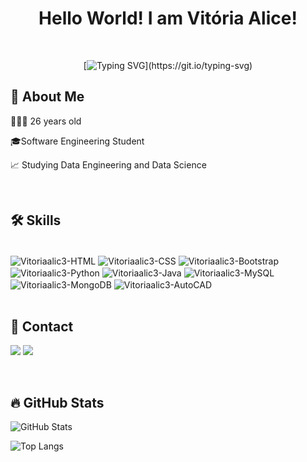 <h1 align="center" >  Hello World! I am Vitória Alice! <br>  </h1>

<br>

<div align="center">

[![Typing SVG](https://readme-typing-svg.herokuapp.com?font=Fira+Code&pause=1000&color=FF9001&width=435&lines=Welcome+To+My+GitHub+Profile!)](https://git.io/typing-svg)
</div>




## 🚀 About Me
👩🏽‍💻 26 years old

🎓Software Engineering Student

📈 Studying Data Engineering and Data Science


<br>


## 🛠 Skills


<div style="display: inline_block"><br>

  <img align="center" alt="Vitoriaalic3-HTML" src="https://img.shields.io/badge/HTML5-E34F26?style=for-the-badge&logo=html5&logoColor=white">
  <img align="center" alt="Vitoriaalic3-CSS"  src="https://img.shields.io/badge/CSS3-1572B6?style=for-the-badge&logo=css3&logoColor=white">
  <img align="center" alt="Vitoriaalic3-Bootstrap" src="https://img.shields.io/badge/Bootstrap-563D7C?style=for-the-badge&logo=bootstrap&logoColor=white"> 
  <img align="center" alt="Vitoriaalic3-Python" src="https://img.shields.io/badge/Python-3776AB?style=for-the-badge&logo=python&logoColor=white">
 <img align="center" alt="Vitoriaalic3-Java"  src="https://img.shields.io/badge/Java-ED8B00?style=for-the-badge&logo=openjdk&logoColor=white">
  <img align="center" alt="Vitoriaalic3-MySQL"  src="https://img.shields.io/badge/MySQL-005C84?style=for-the-badge&logo=mysql&logoColor=white">
  <img align="center" alt="Vitoriaalic3-MongoDB" src="https://img.shields.io/badge/MongoDB-4EA94B?style=for-the-badge&logo=mongodb&logoColor=white">  
  <img align="center" alt="Vitoriaalic3-AutoCAD" src="https://img.shields.io/badge/AUTOCAD-FF0000?style=for-the-badge&logoColor=white">



</div>
<br>





## 🔗 Contact
<div> 
 
  <a href = "mailto:vitoriaalic3@gmail.com"><img src="https://img.shields.io/badge/-Gmail-FF9001?style=for-the-badge&logo=gmail&logoColor=white" target="_blank"></a>
  <a href="https://www.linkedin.com/in/vitoria-alice-dos-santos-oliveira/" target="_blank"><img src="https://img.shields.io/badge/-LinkedIn-FF9001?style=for-the-badge&logo=linkedin&logoColor=white" target="_blank"></a> 
  
</div>
<br> 

## 🔥 GitHub Stats
![GitHub Stats](https://github-readme-stats.vercel.app/api?username=VITORIAALIC3&layout=compact&bg_color=000&border_color=FF9001&title_color=EEAD2D&text_color=FFE390&hide_title=true&hide=stars)  

![Top Langs](https://github-readme-stats-git-masterrstaa-rickstaa.vercel.app/api/top-langs/?username=Vitoriaalic3&layout=compact&bg_color=000&border_color=FF9001&title_color=FFE390&text_color=FFE390)
